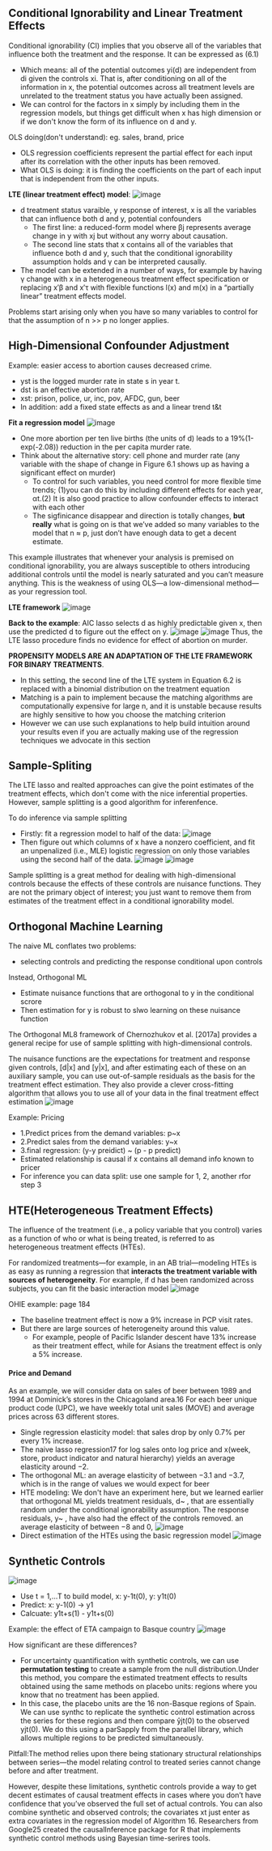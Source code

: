 ## Conditional Ignorability and Linear Treatment Effects

Conditional ignorability (CI) implies that you observe all of the variables that influence both the treatment and the response. It can be expressed as (6.1)
- Which means: all of the potential outcomes yi(d) are independent from di given the controls xi. That is, after conditioning on all of the information in x, the potential outcomes across all treatment levels are unrelated to the treatment status you have actually been assigned.
- We can control for the factors in x simply by including them in the regression models, but things get difficult when x has high dimension or if we don't know the form of its influence on d and y.

OLS doing(don't understand): eg. sales, brand, price 
- OLS regression coefficients represent the partial effect for each input after its correlation with the other inputs has been removed. 
- What OLS is doing: it is finding the coefficients on the part of each input that is independent from the other inputs.

**LTE (linear treatment effect) model**:
![image](/pic/LTE_model.png)
- d treatment status varaible, y response of interest, x is all the variables that can influence both d and y, potential confounders
  - The first line: a reduced-form model where βj represents average change in y with xj but without any worry about causation.
  - The second line stats that x contains all of the variables that influence both d and y, such that the conditional ignorability assumption holds and γ can be interpreted causally.
- The model can be extended in a number of ways, for example by having γ change with x in a heterogeneous treatment effect specification or replacing x′β and x′τ with flexible functions l(x) and m(x) in a “partially linear” treatment effects model.


Problems start arising only when you have so many variables to control for that the assumption of n >> p no longer applies.

## High-Dimensional Confounder Adjustment
Example: easier access to abortion causes decreased crime.

- yst is the logged murder rate in state s in year t.
- dst is an effective abortion rate
- xst: prison, police, ur, inc, pov, AFDC, gun, beer
- In addition: add a fixed state effects as and a linear trend t&t

**Fit a regression model**
![image](/pic/ORIG1.png)
- One more abortion per ten live births (the units of d) leads to a 19%(1-exp(-2.08)) reduction in the per capita murder rate.
- Think about the alternative story: cell phone and murder rate (any variable with the shape of change in Figure 6.1 shows up as having a significant effect on murder)
  - To control for such variables, you need control for more flexible time trends; (1)you can do this by including different effects for each year, αt.(2) It is also good practice to allow confounder effects to interact with each other
  - The sigfinicance disappear and direction is totally changes, **but really** what is going on is that we’ve added so many variables to the model that n ≈ p, just don’t have enough data to get a decent estimate.

This example illustrates that whenever your analysis is premised on conditional ignorability, you are always susceptible to others introducing additional controls until the model is nearly saturated and you can’t measure anything. This is the weakness of using OLS—a low-dimensional method—as your regression tool.

**LTE framework**
![image](/pic/LTE_lasso_regression.png)

**Back to the example**: AIC lasso selects d as highly predictable given x, then use the predicted d to figure out the effect on y.
![image](/pic/ps_1.png)
![image](/pic/ps_2.png)
Thus, the LTE lasso procedure finds no evidence for effect of abortion on murder.

**PROPENSITY MODELS ARE AN ADAPTATION OF THE LTE FRAMEWORK FOR BINARY TREATMENTS**.
- In this setting, the second line of the LTE system in Equation 6.2 is replaced with a binomial distribution on the treatment equation
- Matching is a pain to implement because the matching algorithms are computationally expensive for large n, and it is unstable because results are highly sensitive to how you choose the matching criterion
- However we can use such explanations to help build intuition around your results even if you are actually making use of the regression techniques we advocate in this section

## Sample-Spliting
The LTE lasso and realted approaches can give the point estimates of the treatment effects, which don't come with the nice inferential properties. However, sample splitting is a good algorithm for inferenfence.

To do inference via sample splitting
- Firstly: fit a regression model to half of the data:
![image](/pic/sample_splitting1.png)
- Then figure out which columns of x have a nonzero coefficient, and fit an unpenalized (i.e., MLE) logistic regression on only those variables using the second half of the data.
![image](/pic/sample_splitting2.png)
![image](/pic/sample_splitting3.png)

Sample splitting is a great method for dealing with high-dimensional controls because the effects of these controls are nuisance functions. They are not the primary object of interest; you just want to remove them from estimates of the treatment effect in a conditional ignorability model.


## Orthogonal Machine Learning
The naive ML conflates two problems:
- selecting controls and predicting the response conditional upon controls

Instead, Orthogonal ML
- Estimate nuisance functions that are orthogonal to y in the conditional scrore
- Then estimation for y is robust to slwo learning on these nuisance function

The Orthogonal ML8 framework of Chernozhukov et al. [2017a] provides a general recipe for use of sample splitting with high-dimensional controls.

The nuisance functions are the expectations for treatment and response given controls,  [d|x] and  [y|x], and after estimating each of these on an auxiliary sample, you can use out-of-sample residuals as the basis for the treatment effect estimation. They also provide a clever cross-fitting algorithm that allows you to use all of your data in the final treatment effect estimation
![image](/pic/orthogonal_ML_for_LTE.png)

Example: Pricing
- 1.Predict prices from the demand variables: p~x
- 2.Predict sales from the demand variables: y~x
- 3.final regression: (y-y preidict) ~ (p - p predict)
- Estimated relationship is causal if x contains all demand info known to pricer
- For inference you can data split: use one sample for 1, 2, another rfor step 3

## HTE(Heterogeneous Treatment Effects)
The influence of the treatment (i.e., a policy variable that you control) varies as a function of who or what is being treated, is referred to as heterogeneous treatment effects (HTEs).

For randomized treatments—for example, in an AB trial—modeling HTEs is as easy as running a regression that **interacts the treatment variable with sources of heterogeneity**. For example, if d has been randomized across subjects, you can fit the basic interaction model
![image](/pic/HTE.png)

OHIE example: page 184
- The baseline treatment effect is now a 9% increase in PCP visit rates. 
- But there are large sources of heterogeneity around this value. 
  - For example, people of Pacific Islander descent have 13% increase as their treatment effect, while for Asians the treatment effect is only a 5% increase.

#### Price and Demand
As an example, we will consider data on sales of beer between 1989 and 1994 at Dominick’s stores in the Chicagoland area.16 For each beer unique product code (UPC), we have weekly total unit sales (MOVE) and average prices across 63 different stores.
- Single regression elasticity model: that sales drop by only 0.7% per every 1% increase.
- The naive lasso regression17 for log sales onto log price and x(week, store, product indicator and natural hierarchy) yields an average elasticity around −2.
- The orthogonal ML: an average elasticity of between −3.1 and −3.7, which is in the range of values we would expect for beer
- HTE modeling: We don't have an experiment here, but we learned earlier that orthogonal ML yields treatment residuals, d~ , that are essentially random under the conditional ignorability assumption. The response residuals, y~ , have also had the effect of the controls removed. an average elasticity of between −8 and 0,
![image](/pic/6_17.png)
- Direct estimation of the HTEs using the basic regression model
![image](/pic/6_18.png)

## Synthetic Controls
![image](/pic/synthetic_contorls.png)
- Use t = 1,...T to build model, x: y-1t(0), y: y1t(0)
- Predict: x: y-1(0) -> y1
- Calcuate: y1t+s(1) - y1t+s(0)

Example: the effect of ETA campaign to Basque country
![image](/pic/synthetic_contorls_eg.png)

How significant are these differences? 
- For uncertainty quantification with synthetic controls, we can use **permutation testing** to create a sample from the null distribution.Under this method, you compare the estimated treatment effects to results obtained using the same methods on placebo units: regions where you know that no treatment has been applied. 
- In this case, the placebo units are the 16 non-Basque regions of Spain. We can use synthc to replicate the synthetic control estimation across the series for these regions and then compare ŷjt(0) to the observed yjt(0). We do this using a parSapply from the parallel library, which allows multiple regions to be predicted simultaneously.

Pitfall:The method relies upon there being stationary structural relationships between series—the model relating control to treated series cannot change before and after treatment.

However, despite these limitations, synthetic controls provide a way to get decent estimates of causal treatment effects in cases where you don’t have confidence that you’ve observed the full set of actual controls. You can also combine synthetic and observed controls; the covariates xt just enter as extra covariates in the regression model of Algorithm 16. Researchers from Google25 created the causalInference package for R that implements synthetic control methods using Bayesian time-serires tools. 


